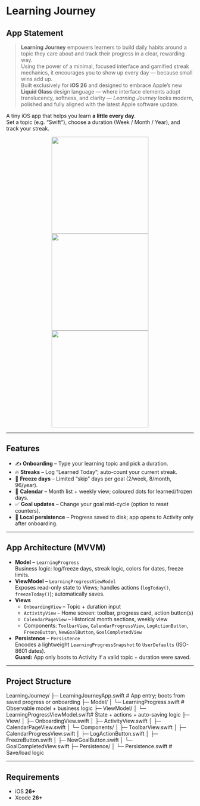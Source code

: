 # Learning Journey 

## App Statement
> **Learning Journey** empowers learners to build daily habits around a topic they care about and track their progress in a clear, rewarding way.  
> Using the power of a minimal, focused interface and gamified streak mechanics, it encourages you to show up every day — because small wins add up.  
> Built exclusively for **iOS 26** and designed to embrace Apple’s new **Liquid Glass** design language — where interface elements adopt translucency, softness, and clarity — *Learning Journey* looks modern, polished and fully aligned with the latest Apple software update.

A tiny iOS app that helps you learn **a little every day**.  
Set a topic (e.g. “Swift”), choose a duration (Week / Month / Year), and track your streak.  

<p align="center">
  <img src="Screenshots/01-onboarding.png" width="260">
  <img src="Screenshots/02-activity.png" width="260">
  <img src="Screenshots/03-calendar.png" width="260">
</p>

---

## Features

- ✍️ **Onboarding** – Type your learning topic and pick a duration.  
- 🔥 **Streaks** – Log “Learned Today”; auto-count your current streak.  
- 🧊 **Freeze days** – Limited “skip” days per goal (2/week, 8/month, 96/year).  
- 📆 **Calendar** – Month list + weekly view; coloured dots for learned/frozen days.  
- ✅ **Goal updates** – Change your goal mid-cycle (option to reset counters).  
- 💾 **Local persistence** – Progress saved to disk; app opens to Activity only after onboarding.

---

## App Architecture (MVVM)

- **Model** – `LearningProgress`  
  Business logic: log/freeze days, streak logic, colors for dates, freeze limits.  
- **ViewModel** – `LearningProgressViewModel`  
  Exposes read-only state to Views; handles actions (`logToday()`, `freezeToday()`); automatically saves.  
- **Views**  
  - `OnboardingView` – Topic + duration input  
  - `ActivityView` – Home screen: toolbar, progress card, action button(s)  
  - `CalendarPageView` – Historical month sections, weekly view  
  - Components: `ToolbarView`, `CalendarProgressView`, `LogActionButton`, `FreezeButton`, `NewGoalButton`, `GoalCompletedView`  
- **Persistence** – `Persistence`  
  Encodes a lightweight `LearningProgressSnapshot` to `UserDefaults` (ISO-8601 dates).  
  **Guard:** App only boots to Activity if a valid topic + duration were saved.

---

## Project Structure

LearningJourney/
├─ LearningJourneyApp.swift          # App entry; boots from saved progress or onboarding
├─ Model/
│  └─ LearningProgress.swift         # Observable model + business logic
├─ ViewModel/
│  └─ LearningProgressViewModel.swift# State + actions + auto-saving logic
├─ View/
│  ├─ OnboardingView.swift
│  ├─ ActivityView.swift
│  ├─ CalendarPageView.swift
│  └─ Components/
│     ├─ ToolbarView.swift
│     ├─ CalendarProgressView.swift
│     ├─ LogActionButton.swift
│     ├─ FreezeButton.swift
│     ├─ NewGoalButton.swift
│     └─ GoalCompletedView.swift
├─ Persistence/
│  └─ Persistence.swift              # Save/load logic

---

## Requirements

- iOS **26+**
- Xcode **26+**


